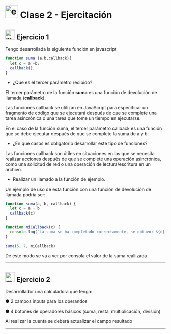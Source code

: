 # <img width="40" height="40" src="https://img.icons8.com/external-flaticons-lineal-color-flat-icons/40/external-class-online-education-flaticons-lineal-color-flat-icons-3.png" alt="external class online"/> Clase 2 - Ejercitación

## <img width="30" height="30" src="https://img.icons8.com/plasticine/30/monitor.png" alt="monitor"/> Ejercicio 1

Tengo desarrollada la siguiente función en javascript

```JavaScript
function suma (a,b,callback){
  let c = a +b;
  callback();
}
```

- ¿Que es el tercer parámetro recibido?

El tercer parámetro de la función **suma** es una función de devolución de llamada (**callback**).

Las funciones callback se utilizan en JavaScript para especificar un fragmento de código que se ejecutará después de que se complete una tarea asincrónica o una tarea que tome un tiempo en ejecutarse. 

En el caso de la función suma, el tercer parámetro callback es una función que se debe ejecutar después de que se complete la suma de a y b.

- ¿En que casos es obligatorio desarrollar este tipo de funciones?

Las funciones callback son útiles en situaciones en las que se necesita realizar acciones después de que se complete una operación asincrónica, como una solicitud de red o una operación de lectura/escritura en un archivo.

- Realizar un llamado a la función de ejemplo.

Un ejemplo de uso de esta función con una función de devolución de llamada podría ser:

```javascript
function suma(a, b, callback) {
  let c = a + b
  callback(c)
}

function miCallback(c) {
  console.log(`La suma se ha completado correctamente, se obtuvo: ${c}`);
}

suma(5, 7, miCallback)
```

De este modo se va a ver por consola el valor de la suma reallizada

---

## <img width="30" height="30" src="https://img.icons8.com/plasticine/30/monitor.png" alt="monitor"/> Ejercicio 2

Desarrollador una calculadora que tenga:

● 2 campos inputs para los operandos

● 4 botones de operadores básicos (suma, resta, multiplicación, división)

Al realizar la cuenta se deberá actualizar el campo resultado

---